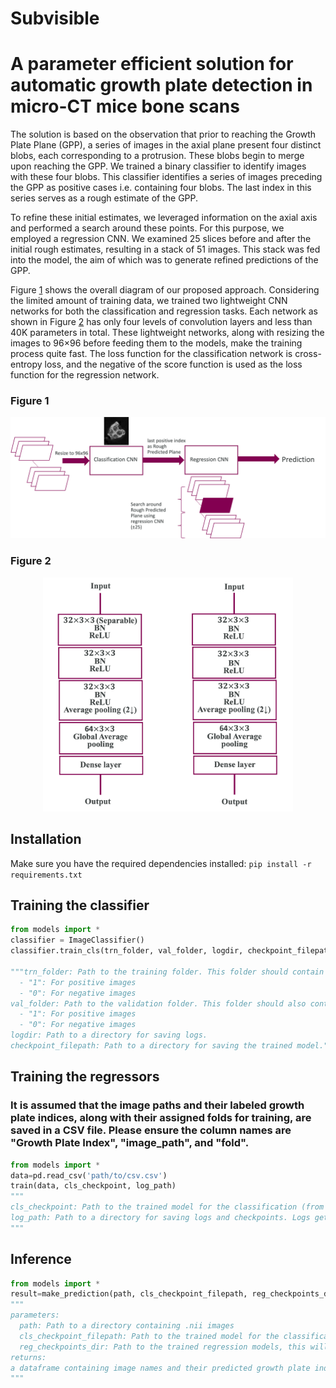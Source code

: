 # Subvisible

# A parameter efficient solution for automatic growth plate detection in micro-CT mice bone scans

The solution is based on the observation that prior to reaching the Growth Plate Plane (GPP), a series of images in the axial plane present four distinct blobs, each corresponding to a protrusion. These blobs begin to merge upon reaching the GPP. We trained a binary classifier to identify images with these four blobs. This classifier identifies a series of images preceding the GPP as positive cases i.e. containing four blobs. The last index in this series serves as a rough estimate of the GPP. 

To refine these initial estimates, we leveraged information on the axial axis and performed a search around these points. For this purpose, we employed a regression CNN. We examined 25 slices before and after the initial rough estimates, resulting in a stack of 51 images. This stack was fed into the model, the aim of which was to generate refined predictions of the GPP. 


Figure [1](#figure-1) shows the overall diagram of our proposed approach. Considering the limited amount of training data, we trained two lightweight CNN networks for both the classification and regression tasks. Each network as shown in Figure [2](#figure-2) has only four levels of convolution layers and less than 40K parameters in total. These lightweight networks, along with resizing the images to 96×96 before feeding them to the models, make the training process quite fast. The loss function for the classification network is cross-entropy loss, and the negative of the score function is used as the loss function for the regression network.



<a id="figure-1"></a>
### Figure 1
<p align="center">
  <img src="SV.png" alt="Figure 1" width="800"/>
</p>

<a id="figure-2"></a>
### Figure 2
<p align="center">
  <img src="SV_NetConfig.png" alt="Figure 2" width="400"/>
</p>


## Installation
Make sure you have the required dependencies installed:
`pip install -r requirements.txt`

## Training the classifier

``` python
from models import *
classifier = ImageClassifier()
classifier.train_cls(trn_folder, val_folder, logdir, checkpoint_filepath)

"""trn_folder: Path to the training folder. This folder should contain two subfolders: 
  - "1": For positive images
  - "0": For negative images
val_folder: Path to the validation folder. This folder should also contain two subfolders:
  - "1": For positive images
  - "0": For negative images
logdir: Path to a directory for saving logs.
checkpoint_filepath: Path to a directory for saving the trained model."""
```

## Training the regressors
### It is assumed that the image paths and their labeled growth plate indices, along with their assigned folds for training, are saved in a CSV file. Please ensure the column names are "Growth Plate Index", "image_path", and "fold".

``` python
from models import *
data=pd.read_csv('path/to/csv.csv')
train(data, cls_checkpoint, log_path)
"""
cls_checkpoint: Path to the trained model for the classification (from previous part) 
log_path: Path to a directory for saving logs and checkpoints. Logs get saved in the 'logs' subfolder and checkpoints in the 'checkpoints' subfolder. There will be separate folders for each fold 
"""
```

## Inference
``` python
from models import *
result=make_prediction(path, cls_checkpoint_filepath, reg_checkpoints_dir)
"""
parameters:
  path: Path to a directory containing .nii images
  cls_checkpoint_filepath: Path to the trained model for the classification
  reg_checkpoints_dir: Path to the trained regression models, this will be log_path (from the previous part) + 'checkpoints/'
returns:
a dataframe containing image names and their predicted growth plate index
"""
